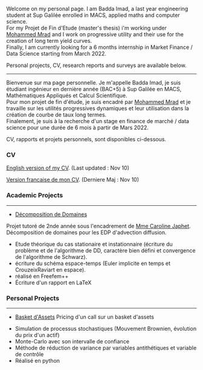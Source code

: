 Welcome on my personal page. I am Badda Imad, a last year engineering student at Sup Galilée enrolled in MACS, applied maths and computer science.      
For my Projet de Fin d'Etude (master's thesis) i'm working under [Mohammed Mrad](http://www.cmap.polytechnique.fr/~mrad/) and I work on progressive utility and their use for the creation of long term yield curves.   
Finally, I am currently looking for a 6 months internship in Market Finance / Data Science starting from March 2022.   


Personal projects, CV, research reports and surveys are available below.

----------------------------------------------------------------------------

Bienvenue sur ma page personnelle. Je m'appelle Badda Imad, je suis étudiant ingénieur en dernière année (BAC+5) à Sup Galilée en MACS, Mathématiques Appliqués et Calcul Scientifique.   
Pour mon projet de fin d'étude, je suis encadré par [Mohammed Mrad](http://www.cmap.polytechnique.fr/~mrad/) et je travaille sur les utilités progressives dynamiques et leur utilisation dans la création de courbe de taux long termes.    
Finalement, je suis à la recherche d'un stage en finance de marché / data science pour une durée de 6 mois à partir de Mars 2022.   


CV, rapports et projets personnels, sont disponibles ci-dessous.

### CV

[English version of my CV](https://I-Blitz.github.io/ImadB/CV/Badda_Imad_Nov_CV_ANG.pdf ). (Last updated : Nov 10)

[Version francaise de mon CV](https://I-Blitz.github.io/ImadB/CV/Badda_Imad_Nov_CV_FR.pdf). (Derniere Maj : Nov 10)


### Academic Projects
----------------------------------------------------------------------------
* [Décomposition de Domaines](https://I-Blitz.github.io/ImadB/Projet/DD/Projet_DD_MACS_2.pdf)   

Projet tutoré de 2nde année sous l'encadrement de [Mme Caroline Japhet](https://www.math.univ-paris13.fr/~japhet/cjaphetmain.htm). Décomposition de domaines pour les EDP d'advection diffusion.   
- Etude théorique du cas stationaire et instationnaire (écriture du problème et de l'algorithme de DD, caractère bien défini et convergence de l'algorithme de Schwarz).   
- écriture du schéma espace-temps (Euler implicite en temps et CrouzeixRaviart en espace).   
- réalisé en Freefem++ 
- Écriture d'un rapport en LaTeX


### Personal Projects
----------------------------------------------------------------------------
* [Basket d'Assets](https://I-Blitz.github.io/ImadB/Projet/BasketAssets/)
Pricing d'un call sur un basket d'assets
- Simulation de processus stochastiques (Mouvement Brownien, évolution du prix d'un actif) 
- Monte-Carlo avec son intervalle de confiance 
- Méthode de réduction de variance par variables antithétiques et variable de contrôle
- Réalisé en python


 

